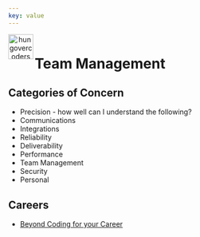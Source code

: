 ```yaml
---
key: value
---
```


<header class="site-header">
  <a href="https://blog.hungovercoders.com"><img alt="hungovercoders" src="../assets/logo3.ico"
    width=50px align="left"></a>
</header>

# Team Management

## Categories of Concern

* Precision - how well can I understand the following?
* Communications
* Integrations
* Reliability
* Deliverability
* Performance
* Team Management
* Security
* Personal

## Careers

* [Beyond Coding for your Career](https://gist.github.com/blueboxes/31f66638668cd932696e7c876cf6e75c)
